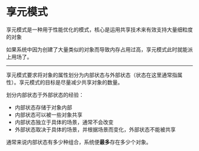 # 享元模式

享元模式是一种用于性能优化的模式，核心是运用共享技术来有效支持大量细粒度的对象

如果系统中因为创建了大量类似的对象而导致内存占用过高，享元模式此时就能派上用场了。

***

享元模式要求将对象的属性划分为内部状态与外部状态（状态在这里通常指属性）。享元模式的目标是尽量减少共享对象的数量。

划分内部状态于外部状态的经验：
- 内部状态存储于对象内部
- 内部状态可以被一些对象共享
- 内部状态独立于具体的场景，通常不会改变
- 外部状态取决于具体的场景，并根据场景而变化，外部状态不能被共享

通常来说内部状态有多少种组合，系统便**最多**存在多少个对象。
